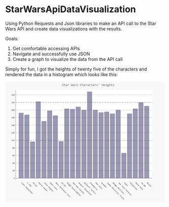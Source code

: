 # StarWarsApiDataVisualization
Using Python Requests and Json libraries to make an API call to the Star Wars API and create data visualizations with the results.

Goals:
1. Get comfortable accessing APIs
2. Navigate and successfully use JSON
3. Create a graph to visualize the data from the API call

Simply for fun, I got the heights of twenty five of the characters and rendered the data in a histogram which looks like this:

![image of graph](./StarWarsHeights.PNG)
